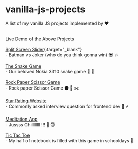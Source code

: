 # vanilla-js-projects
A list of my vanilla JS projects implemented by :heart: <br/><br/>

Live Demo of the Above Projects <br/><br/>
[Split Screen Slider](https://shivamjain1.github.io/vanilla-js-projects/Split%20Screen%20Slider/){:target="_blank"} <br/>
    - Batman vs Joker (who do you think gonna win) :sunglasses: :boom: <br/><br/>
[The Snake Game](https://shivamjain1.github.io/vanilla-js-projects/The%20Snake%20Game/)<br/>
    - Our beloved Nokia 3310 snake game :snake: :snake: <br/><br/>
[Rock Paper Scissor Game](https://shivamjain1.github.io/vanilla-js-projects/Rock%20Paper%20Scissor%20Game/)<br/>
    - Rock paper Scissor Game  :black_circle: :newspaper: :scissors: <br/><br/>
[Star Rating Website](https://shivamjain1.github.io/vanilla-js-projects/Star%20Rating%20Website/)<br/>
    - Commonly asked interview question for frontend dev :star2: :zap: <br/><br/>
[Meditation App](https://shivamjain1.github.io/vanilla-js-projects/Meditation%20App/)<br/>
    - Jussss Chillllllll !!! :pray: :innocent: <br/><br/>
[Tic Tac Toe](https://shivamjain1.github.io/vanilla-js-projects/Tic%20Tac%20Toe/)<br/>
    - My half of notebook is filled with this game in schooldays :school:
